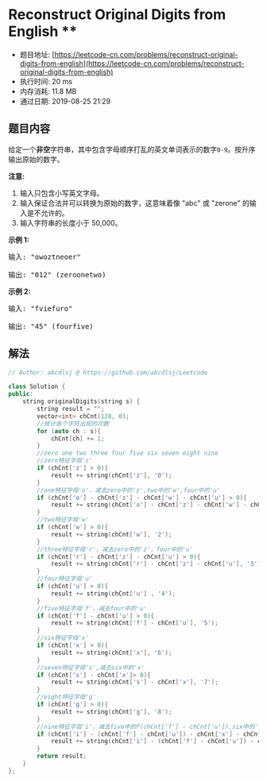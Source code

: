 # Reconstruct Original Digits from English **
- 题目地址: [https://leetcode-cn.com/problems/reconstruct-original-digits-from-english](https://leetcode-cn.com/problems/reconstruct-original-digits-from-english)
- 执行时间: 20 ms 
- 内存消耗: 11.8 MB
- 通过日期: 2019-08-25 21:29

## 题目内容
<p>给定一个<strong>非空</strong>字符串，其中包含字母顺序打乱的英文单词表示的数字<code>0-9</code>。按升序输出原始的数字。</p>

<p><strong>注意:</strong></p>

<ol>
	<li>输入只包含小写英文字母。</li>
	<li>输入保证合法并可以转换为原始的数字，这意味着像 "abc" 或 "zerone" 的输入是不允许的。</li>
	<li>输入字符串的长度小于 50,000。</li>
</ol>

<p><strong>示例 1:</strong></p>

<pre>
输入: "owoztneoer"

输出: "012" (zeroonetwo)
</pre>

<p><strong>示例 2:</strong></p>

<pre>
输入: "fviefuro"

输出: "45" (fourfive)
</pre>


## 解法
```cpp
// Author: abcdlsj @ https://github.com/abcdlsj/Leetcode

class Solution {
public:
    string originalDigits(string s) {
        string result = "";
        vector<int> chCnt(128, 0);
        //统计各个字符出现的次数
        for (auto ch : s){
            chCnt[ch] += 1;
        }
        //zero one two three four five six seven eight nine
        //zero特征字母'z'
        if (chCnt['z'] > 0){
            result += string(chCnt['z'], '0');
        }
        //one特征字母'o'，减去zero中的'z',two中的'w',four中的'u'
        if (chCnt['o'] - chCnt['z'] - chCnt['w'] - chCnt['u'] > 0){
            result += string(chCnt['o'] - chCnt['z'] - chCnt['w'] - chCnt['u'], '1');
        }
        //two特征字母'w'
        if (chCnt['w'] > 0){
            result += string(chCnt['w'], '2');
        }
        //three特征字母'r'，减去zero中的'z'，four中的'u'
        if (chCnt['r'] - chCnt['z'] - chCnt['u'] > 0){
            result += string(chCnt['r'] - chCnt['z'] - chCnt['u'], '3');
        }
        //four特征字母'u'
        if (chCnt['u'] > 0){
            result += string(chCnt['u'] , '4');
        }
        //five特征字母'f'，减去four中的'u'
        if (chCnt['f'] - chCnt['u'] > 0){
            result += string(chCnt['f'] - chCnt['u'], '5');
        }
        //six特征字母'x'
        if (chCnt['x'] > 0){
            result += string(chCnt['x'], '6');
        }
        //seven特征字母's',减去six中的'x'
        if (chCnt['s'] - chCnt['x']> 0){
            result += string(chCnt['s'] - chCnt['x'], '7');
        }
        //eight特征字母'g'
        if (chCnt['g'] > 0){
            result += string(chCnt['g'], '8');
        }
        //nine特征字母'i'，减去five中的f(chCnt['f'] - chCnt['u']),six中的'x',eight中的g
        if (chCnt['i'] - (chCnt['f'] - chCnt['u']) - chCnt['x'] - chCnt['g'] > 0){
            result += string(chCnt['i'] - (chCnt['f'] - chCnt['u']) - chCnt['x'] - chCnt['g'], '9');
        }
        return result;
    }
};

```